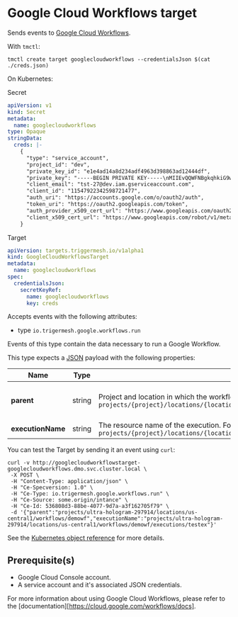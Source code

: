 # Google Cloud Workflows target

Sends events to [Google Cloud Workflows](https://cloud.google.com/workflows).

With `tmctl`:

```
tmctl create target googlecloudworkflows --credentialsJson $(cat ./creds.json)
```

On Kubernetes:

Secret

```yaml
apiVersion: v1
kind: Secret
metadata:
  name: googlecloudworkflows
type: Opaque
stringData:
  creds: |-
    {
      "type": "service_account",
      "project_id": "dev",
      "private_key_id": "e1e4ad14a8d234adf4963d398863ad12444df",
      "private_key": "-----BEGIN PRIVATE KEY-----\nMIIEvQQWFNBgkqhkiG9w0BAQEFAASCB...R6Y=\n-----END PRIVATE KEY-----\n",
      "client_email": "tst-27@dev.iam.gserviceaccount.com",
      "client_id": "11547922342598721477",
      "auth_uri": "https://accounts.google.com/o/oauth2/auth",
      "token_uri": "https://oauth2.googleapis.com/token",
      "auth_provider_x509_cert_url": "https://www.googleapis.com/oauth2/v1/certs",
      "client_x509_cert_url": "https://www.googleapis.com/robot/v1/metadata/x509/gstst-27%40dev.iam.gserviceaccount.com"
    }
```

Target

```yaml
apiVersion: targets.triggermesh.io/v1alpha1
kind: GoogleCloudWorkflowsTarget
metadata:
  name: googlecloudworkflows
spec:
  credentialsJson:
    secretKeyRef:
      name: googlecloudworkflows
      key: creds
```

Accepts events with the following attributes:

* type `io.trigermesh.google.workflows.run`

Events of this type contain the data necessary to run a Google Workflow.

This type expects a [JSON][ce-jsonformat] payload with the following properties:

| Name  |  Type |  Comment | Example
|---|---|---|---|
| **parent** | string | Project and location in which the workflow should be created. Format:  `projects/{project}/locations/{location}` | "projects/ultra-hologram-297914/locations/us-central1" |
| **executionName** | string |  The resource name of the execution. Format: `projects/{project}/locations/{location}/workflows/{workflow}/executions/{execution}`| "demowf" |

You can test the Target by sending it an event using `curl`:

```
curl -v http://googlecloudworkflowstarget-googlecloudworkflows.dmo.svc.cluster.local \
 -X POST \
 -H "Content-Type: application/json" \
 -H "Ce-Specversion: 1.0" \
 -H "Ce-Type: io.trigermesh.google.workflows.run" \
 -H "Ce-Source: some.origin/intance" \
 -H "Ce-Id: 536808d3-88be-4077-9d7a-a3f162705f79" \
 -d '{"parent":"projects/ultra-hologram-297914/locations/us-central1/workflows/demowf","executionName":"projects/ultra-hologram-297914/locations/us-central1/workflows/demowf/executions/testex"}'
 ```

See the [Kubernetes object reference](../../reference/targets/#targets.triggermesh.io/v1alpha1.GoogleCloudWorkflowsTarget) for more details.

## Prerequisite(s)

- Google Cloud Console account.
- A service account and it's associated JSON credentials.

For more information about using Google Cloud Workflows, please refer to the [documentation][https://cloud.google.com/workflows/docs].

[ce]: https://cloudevents.io/
[ce-jsonformat]: https://github.com/cloudevents/spec/blob/v1.0/json-format.md
